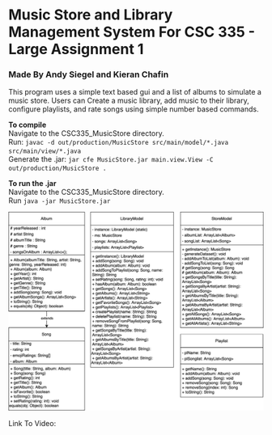 # Music Store and Library Management System For CSC 335 - Large Assignment 1

### Made By Andy Siegel and Kieran Chafin 

This program uses a simple text based gui and a list of albums to simulate a music store.
Users can Create a music library, add music to their library, configure playlists, and
rate songs using simple number based commands.

**To compile**<br>
Navigate to the CSC335_MusicStore directory.<br>
Run: ```javac -d out/production/MusicStore src/main/model/*.java src/main/view/*.java```<br>
Generate the .jar: ```jar cfe MusicStore.jar main.view.View -C out/production/MusicStore .```<br>

**To run the .jar**<br>
Navigate to the CSC335_MusicStore directory.<br>
Run ```java -jar MusicStore.jar```<br>

![Class Diagram](CSC335_MusicStore.svg)

Link To Video:
